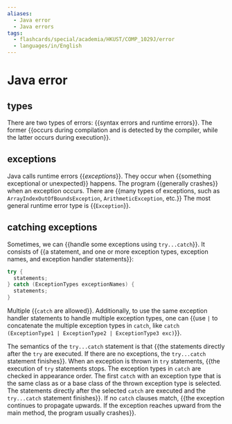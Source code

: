 ```yaml
---
aliases:
  - Java error
  - Java errors
tags:
  - flashcards/special/academia/HKUST/COMP_1029J/error
  - languages/in/English
---
```


# Java error

## types

There are two types of errors: {{syntax errors and runtime errors}}. The former {{occurs during compilation and is detected by the compiler, while the latter occurs during execution}}.

## exceptions

Java calls runtime errors {{_exceptions_}}. They occur when {{something exceptional or unexpected}} happens. The program {{generally crashes}} when an exception occurs. There are {{many types of exceptions, such as `ArrayIndexOutOfBoundsException`, `ArithmeticException`, etc.}} The most general runtime error type is {{`Exception`}}.

## catching exceptions

Sometimes, we can {{handle some exceptions using `try...catch`}}. It consists of {{a statement, and one or more exception types, exception names, and exception handler statements}}:

```Java
try {
  statements;
} catch (ExceptionTypes exceptionNames) {
  statements;
}
```

Multiple {{`catch` are allowed}}. Additionally, to use the same exception handler statements to handle multiple exception types, one can {{use `|` to concatenate the multiple exception types in `catch`, like `catch (ExceptionType1 | ExceptionType2 | ExceptionType3 exc)`}}.

The semantics of the `try...catch` statement is that {{the statements directly after the `try` are executed. If there are no exceptions, the `try...catch` statement finishes}}. When an exception is thrown in `try` statements, {{the execution of `try` statements stops. The exception types in `catch` are checked in appearance order. The first `catch` with an exception type that is the same class as or a base class of the thrown exception type is selected. The statements directly after the selected `catch` are executed and the `try...catch` statement finishes}}. If no `catch` clauses match, {{the exception continues to propagate upwards. If the exception reaches upward from the main method, the program usually crashes}}.
